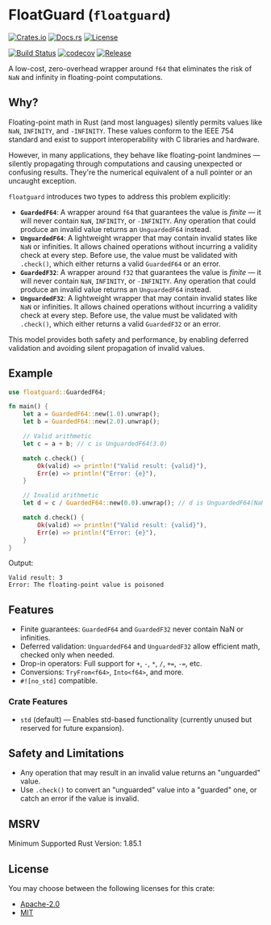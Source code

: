 # FloatGuard (`floatguard`)

[![Crates.io](https://img.shields.io/crates/v/floatguard.svg)](https://crates.io/crates/floatguard)
[![Docs.rs](https://img.shields.io/badge/docs.rs-floatguard-blue)](https://docs.rs/floatguard)
[![License](https://img.shields.io/crates/l/floatguard)](https://github.com/stevethedev/floatguard/blob/main/LICENSE.MID.md)

[![Build Status](https://github.com/stevethedev/floatguard/actions/workflows/ci.yml/badge.svg)](https://github.com/stevethedev/floatguard/actions)
[![codecov](https://codecov.io/gh/stevethedev/floatguard/graph/badge.svg?token=9OhzXIlNjL)](https://codecov.io/gh/stevethedev/floatguard)
[![Release](https://github.com/stevethedev/floatguard/actions/workflows/release.yml/badge.svg)](https://github.com/stevethedev/floatguard/actions/workflows/release.yml)

A low-cost, zero-overhead wrapper around `f64` that eliminates the risk of `NaN` and infinity in floating-point
computations.

## Why?

Floating-point math in Rust (and most languages) silently permits values like `NaN`, `INFINITY`, and `-INFINITY`. These
values conform to the IEEE 754 standard and exist to support interoperability with C libraries and hardware.

However, in many applications, they behave like floating-point landmines — silently propagating through computations and
causing unexpected or confusing results. They're the numerical equivalent of a null pointer or an uncaught exception.

`floatguard` introduces two types to address this problem explicitly:

- **`GuardedF64`**: A wrapper around `f64` that guarantees the value is _finite_ — it will never contain `NaN`,
  `INFINITY`, or `-INFINITY`. Any operation that could produce an invalid value returns an `UnguardedF64` instead.
- **`UnguardedF64`**: A lightweight wrapper that may contain invalid states like `NaN` or infinities. It allows chained
  operations without incurring a validity check at every step. Before use, the value must be validated with `.check()`,
  which either returns a valid `GuardedF64` or an error.
- **`GuardedF32`**: A wrapper around `f32` that guarantees the value is _finite_ — it will never contain `NaN`,
  `INFINITY`, or `-INFINITY`. Any operation that could produce an invalid value returns an `UnguardedF64` instead.
- **`UnguardedF32`**: A lightweight wrapper that may contain invalid states like `NaN` or infinities. It allows chained
  operations without incurring a validity check at every step. Before use, the value must be validated with `.check()`,
  which either returns a valid `GuardedF32` or an error.

This model provides both safety and performance, by enabling deferred validation and avoiding silent propagation of
invalid values.

## Example

```rust
use floatguard::GuardedF64;

fn main() {
    let a = GuardedF64::new(1.0).unwrap();
    let b = GuardedF64::new(2.0).unwrap();

    // Valid arithmetic
    let c = a + b; // c is UnguardedF64(3.0)

    match c.check() {
        Ok(valid) => println!("Valid result: {valid}"),
        Err(e) => println!("Error: {e}"),
    }

    // Invalid arithmetic
    let d = c / GuardedF64::new(0.0).unwrap(); // d is UnguardedF64(NaN)

    match d.check() {
        Ok(valid) => println!("Valid result: {valid}"),
        Err(e) => println!("Error: {e}"),
    }
}
```

Output:

```plaintext
Valid result: 3
Error: The floating-point value is poisoned
```

## Features

- Finite guarantees: `GuardedF64` and `GuardedF32` never contain NaN or infinities.
- Deferred validation: `UnguardedF64` and `UnguardedF32` allow efficient math, checked only when needed.
- Drop-in operators: Full support for `+`, `-`, `*`, `/`, `+=`, `-=`, etc.
- Conversions: `TryFrom<f64>`, `Into<f64>`, and more.
- `#![no_std]` compatible.

### Crate Features

- `std` (default) — Enables std-based functionality (currently unused but reserved for future expansion).

## Safety and Limitations

- Any operation that may result in an invalid value returns an "unguarded" value.
- Use `.check()` to convert an "unguarded" value into a "guarded" one, or catch an error if the value is invalid.

## MSRV

Minimum Supported Rust Version: 1.85.1

## License

You may choose between the following licenses for this crate:

* [Apache-2.0](https://raw.githubusercontent.com/stevethedev/floatguard/refs/heads/main/LICENSE.Apache-2.0.md)
* [MIT](https://raw.githubusercontent.com/stevethedev/floatguard/refs/heads/main/LICENSE.MIT.md)
